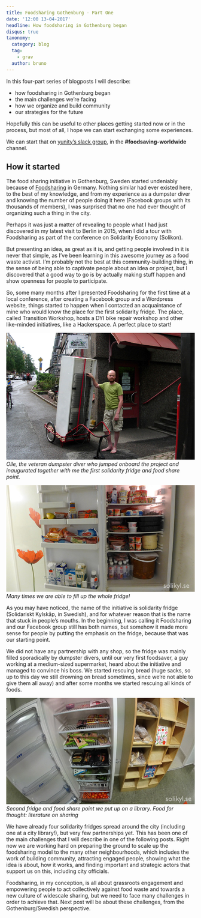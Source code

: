 ```yaml
---
title: Foodsharing Gothenburg - Part One
date: '12:00 13-04-2017'
headline: How foodsharing in Gothenburg began
disqus: true
taxonomy:
  category: blog
  tag:
    - grav
  author: bruno
---
```


In this four-part series of blogposts I will describe:

- how foodsharing in Gothenburg began
- the main challenges we’re facing
- how we organize and build community
- our strategies for the future

Hopefully this can be useful to other places getting started now or in the process, but most of all, I hope we can start exchanging some experiences.

We can start that on [yunity’s slack group](https://slackin.yunity.org/), in the **#foodsaving-worldwide** channel.

## How it started

The food sharing initiative in Gothenburg, Sweden started undeniably because of [Foodsharing](https://foodsharing.de) in Germany. Nothing similar had ever existed here, to the best of my knowledge, and from my experience as a dumpster diver and knowing the number of people doing it here (Facebook groups with its thousands of members), I was surprised that no one had ever thought of organizing such a thing in the city.

Perhaps it was just a matter of revealing to people what I had just discovered in my latest visit to Berlin in 2015, when I did a tour with Foodsharing as part of the conference on Solidarity Economy (Solikon).

But presenting an idea, as great as it is, and getting people involved in it is never that simple, as I’ve been learning in this awesome journey as a food waste activist. I’m probably not the best at this community-building thing, in the sense of being able to captivate people about an idea or project, but I discovered that a good way to go is by actually making stuff happen and show openness for people to participate.

So, some many months after I presented Foodsharing for the first time at a local conference, after creating a Facebook group and a Wordpress website, things started to happen when I contacted an acquaintance of mine who would know the place for the first solidarity fridge. The place, called Transition Workshop, hosts a DYI bike repair workshop and other like-minded initiatives, like a Hackerspace. A perfect place to start!

![](/images/homescroll_02a.jpg) *Olle, the veteran dumpster diver who jumped onboard the project and inaugurated together with me the first solidarity fridge and food share point.*

![](/images/P1130002.jpg) *Many times we are able to fill up the whole fridge!*

As you may have noticed, the name of the initiative is solidarity fridge (Solidariskt Kylskåp, in Swedish), and for whatever reason that is the name that stuck in people’s mouths. In the beginning, I was calling it Foodsharing and our Facebook group still has both names, but somehow it made more sense for people by putting the emphasis on the fridge, because that was our starting point.

We did not have any partnership with any shop, so the fridge was mainly filled sporadically by dumpster divers, until our very first foodsaver, a guy working at a medium-sized supermarket, heard about the initiative and managed to convince his boss. We started rescuing bread (huge sacks, so up to this day we still drowning on bread sometimes, since we’re not able to give them all away) and after some months we started rescuing all kinds of foods.

![](/images/DSC03790.jpg) *Second fridge and food share point we put up on a library. Food for thought: literature on sharing*

We have already four solidarity fridges spread around the city (including one at a city library!), but very few partnerships yet. This has been one of the main challenges that I will describe in one of the following posts. Right now we are working hard on preparing the ground to scale up the foodsharing model to the many other neighbourhoods, which includes the work of building community, attracting engaged people, showing what the idea is about, how it works, and finding important and strategic actors that support us on this, including city officials.

Foodsharing, in my conception, is all about grassroots engagement and empowering people to act collectively against food waste and towards a new culture of widescale sharing, but we need to face many challenges in order to achieve that. Next post will be about these challenges, from the Gothenburg/Swedish perspective.